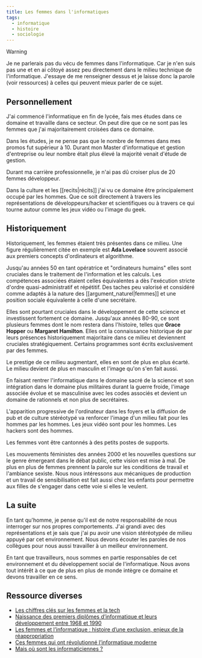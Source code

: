 ```yaml
---
title: Les femmes dans l'informatiques
tags:
  - informatique
  - histoire
  - sociologie
---
```


> [!warning]
> Je ne parlerais pas du vécu de femmes dans l'informatique. Car je n'en suis pas une et en ai côtoyé assez peu directement dans le milieu technique de l'informatique. J'essaye de me renseigner dessus et je laisse donc la parole (voir ressources) à celles qui peuvent mieux parler de ce sujet.

## Personnellement

J'ai commencé l'informatique en fin de lycée, fais mes études dans ce domaine et travaille dans ce secteur. On peut dire que ce ne sont pas les femmes que j'ai majoritairement croisées dans ce domaine.

Dans les études, je ne pense pas que le nombre de femmes dans mes promos fut supérieur à 10. Durant mon Master d'informatique et gestion d'entreprise ou leur nombre était plus élevé la majorité venait d'étude de gestion.

Durant ma carrière professionnelle, je n'ai pas dû croiser plus de 20 femmes développeur.

Dans la culture et les [[recits|récits]] j'ai vu ce domaine être principalement occupé par les hommes. Que ce soit directement à travers les représentations de développeurs/hacker et scientifiques ou à travers ce qui tourne autour comme les jeux vidéo ou l'image du geek.

## Historiquement

Historiquement, les femmes étaient très présentes dans ce milieu. Une figure régulièrement citée en exemple est **Ada Lovelace** souvent associé aux premiers concepts d'ordinateurs et algorithme.

Jusqu'au années 50 en tant opératrice et "ordinateurs humains" elles sont cruciales dans le traitement de l'information et les calculs. Les compétences associées étaient celles équivalentes a dès l'exécution stricte d'ordre quasi-administratif et répétitif. Des taches peu valorisé et considéré comme adaptés à la nature des [[argument_naturel|femmes]] et une position sociale équivalente à celle d'une secrétaire.

Elles sont pourtant cruciales dans le développement de cette science et investissent fortement ce domaine. Jusqu'aux années 80-90, ce sont plusieurs femmes dont le nom restera dans l'histoire, telles que **Grace Hopper** ou **Margaret Hamilton**. Elles ont la connaissance historique de par leurs présences historiquement majoritaire dans ce milieu et deviennent cruciales stratégiquement. Certains programmes sont écrits exclusivement par des femmes.

Le prestige de ce milieu augmentant, elles en sont de plus en plus écarté. Le milieu devient de plus en masculin et l'image qu'on s'en fait aussi.

En faisant rentrer l'informatique dans le domaine sacré de la science et son intégration dans le domaine plus militaires durant la guerre froide, l'image associée évolue et se masculinise avec les codes associés et devient un domaine de rationnels et non plus de secrétaires.

L'apparition progressive de l'ordinateur dans les foyers et la diffusion de pub et de culture stéréotypé va renforcer l'image d'un milieu fait pour les hommes par les hommes. Les jeux vidéo sont pour les hommes. Les hackers sont des hommes.

Les femmes vont être cantonnés à des petits postes de supports.

Les mouvements féministes des années 2000 et les nouvelles questions sur le genre émergeant dans le débat public, cette vision est mise à mal. De plus en plus de femmes prennent la parole sur les conditions de travail et l'ambiance sexiste. Nous nous intéressons aux mécaniques de production et un travail de sensibilisation est fait aussi chez les enfants pour permettre aux filles de s'engager dans cette voie si elles le veulent.

## La suite

En tant qu'homme, je pense qu'il est de notre responsabilité de nous interroger sur nos propres comportements. J'ai grandi avec des représentations et je sais que j'ai pu avoir une vision stéréotypée de milieu appuyé par cet environnement. Nous devons écouter les paroles de nos collègues pour nous aussi travailler à un meilleur environnement.

En tant que travailleurs, nous sommes en partie responsables de cet environnement et du développement social de l'informatique. Nous avons tout intérêt à ce que de plus en plus de monde intègre ce domaine et devons travailler en ce sens.

## Ressource diverses

- [Les chiffres clés sur les femmes et la tech](https://www.grandeecolenumerique.fr/le-numerique-et-les-femmes/les-chiffres-cles-sur-les-femmes-et-la-tech)
- [Naissance des premiers diplômes d’informatique et leurs développement entre 1968 et 1990](https://webtv.univ-lille.fr/video/6480/naissance-des-premiers-diplomes-d8217informatique-et-leurs-developpement-entre-1968-et-1990)
- [Les femmes et l’informatique : histoire d’une exclusion, enjeux de la réappropriation](https://www.ritimo.org/Les-femmes-et-l-informatique-histoire-d-une-exclusion-enjeux-de-la)
- [Ces femmes qui ont révolutionné l’informatique moderne](https://usbeketrica.com/fr/article/elles-ont-revolutionne-l-informatique-moderne)
- [Mais où sont les informaticiennes ?](https://www.cairn.info/revue-travail-genre-et-societes-2016-2-page-167.htm)

